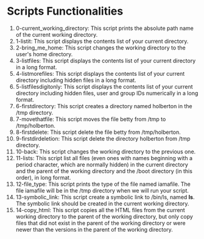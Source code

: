 # Scripts Functionalities

1. 0-current_working_directory: This script prints the absolute path name of the current working directory.
2. 1-listit: This script displays the contents list of your current directory.
3. 2-bring_me_home: This script changes the working directory to the user's home directory.
4. 3-listfiles: This script displays the contents list of your current directory in a long format.
5. 4-listmorefiles: This script displays the contents list of your current directory including hidden files in a long format.
6. 5-listfilesdigitonly: This script displays the contents list of your current directory including hidden files, user and group IDs numerically in a long format.
7. 6-firstdirectory: This script creates a directory named holberton in the /tmp directory.
8. 7-movethatfile: This script moves the file betty from /tmp to /tmp/holberton.
9. 8-firstdelete: This script delete the file betty from /tmp/holberton.
10. 9-firstdirdeletion: This script delete the directory holberton from /tmp directory.
11. 10-back: This script changes the working directory to the previous one.
12. 11-lists: This script list all files (even ones with names beginning with a period character, which are normally hidden) in the current directory and the parent of the working directory and the /boot directory (in this order), in long format.
13. 12-file_type: This script prints the type of the file named iamafile. The file iamafile will be in the /tmp directory when we will run your script.
14. 13-symbolic_link: This script create a symbolic link to /bin/ls, named __ls__. The symbolic link should be created in the current working directory.
15. 14-copy_html: This script copies all the HTML files from the current working directory to the parent of the working directory, but only copy files that did not exist in the parent of the working directory or were newer than the versions in the parent of the working directory.
